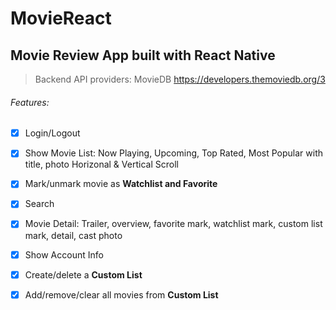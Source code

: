 # MovieReact
## Movie Review App built with React Native

> Backend API providers: MovieDB https://developers.themoviedb.org/3

###### Features:
- [x] Login/Logout 
- [x] Show Movie List: Now Playing, Upcoming, Top Rated, Most Popular with title, photo Horizonal & Vertical Scroll
- [x] Mark/unmark  movie as **Watchlist and Favorite** 
- [x] Search
- [x] Movie Detail: Trailer, overview, favorite mark, watchlist mark, custom list mark, detail, cast photo
- [x] Show Account Info
- [x] Create/delete a **Custom List**
- [x] Add/remove/clear all movies from **Custom List**






